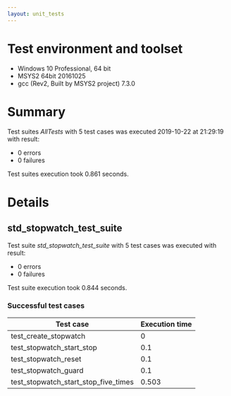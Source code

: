 ```yaml
---
layout: unit_tests
---
```


# Test environment and toolset 

* Windows 10 Professional, 64 bit
* MSYS2 64bit 20161025
* gcc (Rev2, Built by MSYS2 project) 7.3.0

# Summary

Test suites *AllTests* with 5 test cases was executed 2019-10-22 at 21:29:19 with result:

* 0 errors
* 0 failures

Test suites execution took 0.861 seconds.

# Details

## std_stopwatch_test_suite

Test suite *std_stopwatch_test_suite* with 5 test cases was executed with result:

* 0 errors
* 0 failures

Test suite execution took 0.844 seconds.

### Successful test cases

Test case|Execution time
-|-
test_create_stopwatch | 0
test_stopwatch_start_stop | 0.1
test_stopwatch_reset | 0.1
test_stopwatch_guard | 0.1
test_stopwatch_start_stop_five_times | 0.503
